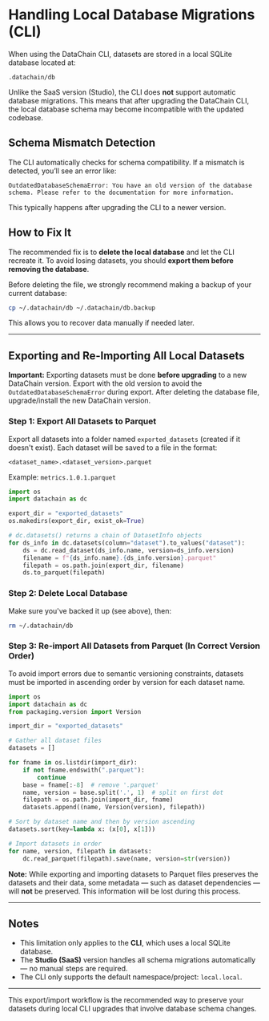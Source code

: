 # Handling Local Database Migrations (CLI)

When using the DataChain CLI, datasets are stored in a local SQLite database located at:

```
.datachain/db
```

Unlike the SaaS version (Studio), the CLI does **not** support automatic database migrations. This means that after upgrading the DataChain CLI, the local database schema may become incompatible with the updated codebase.

## Schema Mismatch Detection

The CLI automatically checks for schema compatibility. If a mismatch is detected, you’ll see an error like:

```
OutdatedDatabaseSchemaError: You have an old version of the database schema. Please refer to the documentation for more information.
```

This typically happens after upgrading the CLI to a newer version.

## How to Fix It

The recommended fix is to **delete the local database** and let the CLI recreate it. To avoid losing datasets, you should **export them before removing the database**.

Before deleting the file, we strongly recommend making a backup of your current database:

```bash
cp ~/.datachain/db ~/.datachain/db.backup
```

This allows you to recover data manually if needed later.

---

## Exporting and Re-Importing All Local Datasets

**Important:** Exporting datasets must be done **before upgrading** to a new DataChain version. Export with the old version to avoid the `OutdatedDatabaseSchemaError` during export. After deleting the database file, upgrade/install the new DataChain version.

### Step 1: Export All Datasets to Parquet

Export all datasets into a folder named `exported_datasets` (created if it doesn't exist). Each dataset will be saved to a file in the format:

```
<dataset_name>.<dataset_version>.parquet
```

Example: `metrics.1.0.1.parquet`

```python
import os
import datachain as dc

export_dir = "exported_datasets"
os.makedirs(export_dir, exist_ok=True)

# dc.datasets() returns a chain of DatasetInfo objects
for ds_info in dc.datasets(column="dataset").to_values("dataset"):
    ds = dc.read_dataset(ds_info.name, version=ds_info.version)
    filename = f"{ds_info.name}.{ds_info.version}.parquet"
    filepath = os.path.join(export_dir, filename)
    ds.to_parquet(filepath)
```

### Step 2: Delete Local Database

Make sure you've backed it up (see above), then:

```bash
rm ~/.datachain/db
```

### Step 3: Re-import All Datasets from Parquet (In Correct Version Order)

To avoid import errors due to semantic versioning constraints, datasets must be imported in ascending order by version for each dataset name.

```python
import os
import datachain as dc
from packaging.version import Version

import_dir = "exported_datasets"

# Gather all dataset files
datasets = []

for fname in os.listdir(import_dir):
    if not fname.endswith(".parquet"):
        continue
    base = fname[:-8]  # remove '.parquet'
    name, version = base.split('.', 1)  # split on first dot
    filepath = os.path.join(import_dir, fname)
    datasets.append((name, Version(version), filepath))

# Sort by dataset name and then by version ascending
datasets.sort(key=lambda x: (x[0], x[1]))

# Import datasets in order
for name, version, filepath in datasets:
    dc.read_parquet(filepath).save(name, version=str(version))
```

**Note:** While exporting and importing datasets to Parquet files preserves the datasets and their data, some metadata — such as dataset dependencies — will **not** be preserved. This information will be lost during this process.

---

## Notes

- This limitation only applies to the **CLI**, which uses a local SQLite database.
- The **Studio (SaaS)** version handles all schema migrations automatically — no manual steps are required.
- The CLI only supports the default namespace/project: `local.local`.

---

This export/import workflow is the recommended way to preserve your datasets during local CLI upgrades that involve database schema changes.
